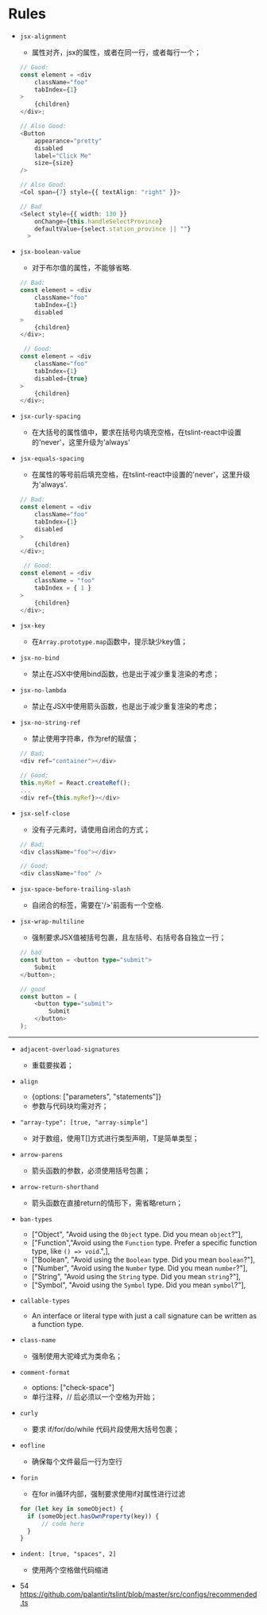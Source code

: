 # Rules

- `jsx-alignment`
  - 属性对齐，jsx的属性，或者在同一行，或者每行一个；

  ```ts
  // Good:
  const element = <div
      className="foo"
      tabIndex={1}
  >
      {children}
  </div>;

  // Also Good:
  <Button
      appearance="pretty"
      disabled
      label="Click Me"
      size={size}
  />

  // Also Good:
  <Col span={7} style={{ textAlign: "right" }}>

  // Bad
  <Select style={{ width: 130 }}
      onChange={this.handleSelectProvince}
      defaultValue={select.station_province || ""}
    >
  ```

- `jsx-boolean-value`
  - 对于布尔值的属性，不能够省略.

  ```ts
  // Bad:
  const element = <div
      className="foo"
      tabIndex={1}
      disabled
  >
      {children}
  </div>;

   // Good:
  const element = <div
      className="foo"
      tabIndex={1}
      disabled={true}
  >
      {children}
  </div>;
  ```

- `jsx-curly-spacing`
  - 在大括号的属性值中，要求在括号内填充空格，在tslint-react中设置的'never'，这里升级为'always'

- `jsx-equals-spacing`
  - 在属性的等号前后填充空格，在tslint-react中设置的'never'，这里升级为'always'.

  ```ts
  // Bad:
  const element = <div
      className="foo"
      tabIndex={1}
      disabled
  >
      {children}
  </div>;

   // Good:
  const element = <div
      className = "foo"
      tabIndex = { 1 }
  >
      {children}
  </div>;
  ```

- `jsx-key`
  - 在`Array.prototype.map`函数中，提示缺少key值；

- `jsx-no-bind`
  - 禁止在JSX中使用bind函数，也是出于减少重复渲染的考虑；

- `jsx-no-lambda`
  - 禁止在JSX中使用箭头函数，也是出于减少重复渲染的考虑；

- `jsx-no-string-ref`
  - 禁止使用字符串，作为ref的赋值；

  ``` ts
  // Bad;
  <div ref="container"></div>

  // Good;
  this.myRef = React.createRef();
  ...
  <div ref={this.myRef}></div>
  ```

- `jsx-self-close`
  - 没有子元素时，请使用自闭合的方式；

  ```ts
  // Bad;
  <div className="foo"></div>

  // Good;
  <div className="foo" />
  ```

- `jsx-space-before-trailing-slash`
  - 自闭合的标签，需要在'/>'前面有一个空格.


- `jsx-wrap-multiline`
  - 强制要求JSX值被括号包裹，且左括号、右括号各自独立一行；

  ```ts
  // bad
  const button = <button type="submit">
      Submit
  </button>;

  // good
  const button = (
      <button type="submit">
          Submit
      </button>
  );
  ```

--------------

- `adjacent-overload-signatures`
  - 重载要挨着；

- `align`
  - {options: ["parameters", "statements"]}
  - 参数与代码块均需对齐；

- `"array-type": [true, "array-simple"]`
  - 对于数组，使用T[]方式进行类型声明，T是简单类型；

- `arrow-parens`
  - 箭头函数的参数，必须使用括号包裹；

- `arrow-return-shorthand`
  - 箭头函数在直接return的情形下，需省略return；

- `ban-types`
  - ["Object", "Avoid using the `Object` type. Did you mean `object`?"],
  - ["Function","Avoid using the `Function` type. Prefer a specific function type, like `() => void`.",],
  - ["Boolean", "Avoid using the `Boolean` type. Did you mean `boolean`?"],
  - ["Number", "Avoid using the `Number` type. Did you mean `number`?"],
  - ["String", "Avoid using the `String` type. Did you mean `string`?"],
  - ["Symbol", "Avoid using the `Symbol` type. Did you mean `symbol`?"],

- `callable-types`
  - An interface or literal type with just a call signature can be written as a function type.

- `class-name`
  - 强制使用大驼峰式为类命名；

- `comment-format`
  - options: ["check-space"]
  - 单行注释，// 后必须以一个空格为开始；

- `curly`
  - 要求 if/for/do/while 代码片段使用大括号包裹；

- `eofline`
  - 确保每个文件最后一行为空行

- `forin`
  - 在for in循环内部，强制要求使用if对属性进行过滤

  ``` ts
  for (let key in someObject) {
    if (someObject.hasOwnProperty(key)) {
        // code here
    }
  }
  ```

- `indent: [true, "spaces", 2]`
  - 使用两个空格做代码缩进

- 54 https://github.com/palantir/tslint/blob/master/src/configs/recommended.ts
